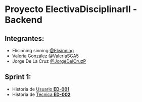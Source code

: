 # Proyecto ElectivaDisciplinarII -Backend 

## Integrantes:
* Elisinning sinning [@Elisinning](https://github.com/Elisinning)
* Valeria González [@ValeriaSGA5](https://github.com/ValeriaSGA5)
* Jorge De La Cruz [@JorgeDelCruzP](https://github.com/JorgeDelCruzP)

## Sprint  1:
* Historia de [Usuario **ED-001**](https://github.com/JorgeDelCruzP/Usuario_ED-001.git)
* Historia  de [Técnica **ED-002**](https://github.com/ValeriaSGA5/tecnica_ED-002-.git)